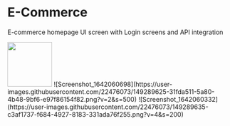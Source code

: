 # E-Commerce 

E-commerce homepage UI screen with Login screens and API integration

<img src="https://user-images.githubusercontent.com/22476073/149289625-31fda511-5a80-4b48-9bf6-e97f86154f82.png" width="100" height="100">
![Screenshot_1642060698](https://user-images.githubusercontent.com/22476073/149289625-31fda511-5a80-4b48-9bf6-e97f86154f82.png?v=2&s=500)
![Screenshot_1642060332](https://user-images.githubusercontent.com/22476073/149289635-c3af1737-f684-4927-8183-331ada76f255.png?v=4&s=200)
